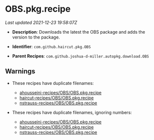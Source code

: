 # OBS.pkg.recipe

_Last updated 2021-12-23 19:58:07Z_

- **Description**: Downloads the latest the OBS package and adds the version to the package.

- **Identifier**: `com.github.haircut.pkg.OBS`

- **Parent Recipes**: `com.github.joshua-d-miller.autopkg.download.OBS`

## Warnings

- These recipes have duplicate filenames:
    - [ahousseini-recipes/OBS/OBS.pkg.recipe](/autopkg-dupe-tracker/ahousseini-recipes/OBS/OBS.pkg.recipe)
    - [haircut-recipes/OBS/OBS.pkg.recipe](/autopkg-dupe-tracker/haircut-recipes/OBS/OBS.pkg.recipe)
    - [nstrauss-recipes/OBS/OBS.pkg.recipe](/autopkg-dupe-tracker/nstrauss-recipes/OBS/OBS.pkg.recipe)

- These recipes have duplicate filenames, ignoring numbers:
    - [ahousseini-recipes/OBS/OBS.pkg.recipe](/autopkg-dupe-tracker/ahousseini-recipes/OBS/OBS.pkg.recipe)
    - [haircut-recipes/OBS/OBS.pkg.recipe](/autopkg-dupe-tracker/haircut-recipes/OBS/OBS.pkg.recipe)
    - [nstrauss-recipes/OBS/OBS.pkg.recipe](/autopkg-dupe-tracker/nstrauss-recipes/OBS/OBS.pkg.recipe)